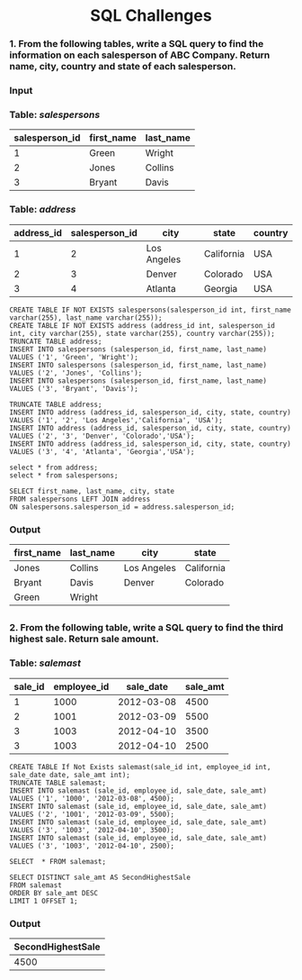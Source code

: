 <h1 align="center">SQL Challenges</h1>

### 1. From the following tables, write a SQL query to find the information on each salesperson of ABC Company. Return name, city, country and state of each salesperson.

### Input

### Table: _salespersons_

|salesperson_id|first_name|last_name|
|--------------|----------|---------|
|             1|Green     |Wright   |
|             2|Jones     |Collins  |
|             3|Bryant    |Davis    |

### Table: _address_

|address_id|salesperson_id|city       |state     |country|
|----------|--------------|-----------|----------|-------|
|         1|             2|Los Angeles|California|USA    |
|         2|             3|Denver     |Colorado  |USA    |
|         3|             4|Atlanta    |Georgia   |USA    |

```
CREATE TABLE IF NOT EXISTS salespersons(salesperson_id int, first_name varchar(255), last_name varchar(255));
CREATE TABLE IF NOT EXISTS address (address_id int, salesperson_id  int, city varchar(255), state varchar(255), country varchar(255));
TRUNCATE TABLE address;
INSERT INTO salespersons (salesperson_id, first_name, last_name) VALUES ('1', 'Green', 'Wright');
INSERT INTO salespersons (salesperson_id, first_name, last_name) VALUES ('2', 'Jones', 'Collins');
INSERT INTO salespersons (salesperson_id, first_name, last_name) VALUES ('3', 'Bryant', 'Davis');

TRUNCATE TABLE address;
INSERT INTO address (address_id, salesperson_id, city, state, country) VALUES ('1', '2', 'Los Angeles','California', 'USA');
INSERT INTO address (address_id, salesperson_id, city, state, country) VALUES ('2', '3', 'Denver', 'Colorado','USA');
INSERT INTO address (address_id, salesperson_id, city, state, country) VALUES ('3', '4', 'Atlanta', 'Georgia','USA');

select * from address;
select * from salespersons;

SELECT first_name, last_name, city, state 
FROM salespersons LEFT JOIN address
ON salespersons.salesperson_id = address.salesperson_id;

```

### Output

|first_name|last_name|city       |state     |
|----------|---------|-----------|----------|
|Jones     |Collins  |Los Angeles|California|
|Bryant    |Davis    |Denver     |Colorado  |
|Green     |Wright   |           |          |

##

### 2. From the following table, write a SQL query to find the third highest sale. Return sale amount.

### Table: _salemast_

|sale_id|employee_id|sale_date |sale_amt|
|-------|-----------|----------|--------|
|      1|       1000|2012-03-08|    4500|
|      2|       1001|2012-03-09|    5500|
|      3|       1003|2012-04-10|    3500|
|      3|       1003|2012-04-10|    2500|

```
CREATE TABLE If Not Exists salemast(sale_id int, employee_id int, sale_date date, sale_amt int);
TRUNCATE TABLE salemast;
INSERT INTO salemast (sale_id, employee_id, sale_date, sale_amt) VALUES ('1', '1000', '2012-03-08', 4500);
INSERT INTO salemast (sale_id, employee_id, sale_date, sale_amt) VALUES ('2', '1001', '2012-03-09', 5500);
INSERT INTO salemast (sale_id, employee_id, sale_date, sale_amt) VALUES ('3', '1003', '2012-04-10', 3500); 
INSERT INTO salemast (sale_id, employee_id, sale_date, sale_amt) VALUES ('3', '1003', '2012-04-10', 2500); 

SELECT  * FROM salemast;

SELECT DISTINCT sale_amt AS SecondHighestSale
FROM salemast
ORDER BY sale_amt DESC
LIMIT 1 OFFSET 1;
```

### Output

|SecondHighestSale|
|-----------------|
|             4500|

##
